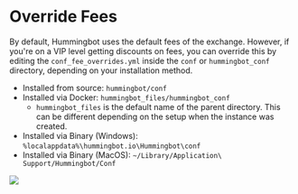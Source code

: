 # Override Fees

By default, Hummingbot uses the default fees of the exchange. However, if you're on a VIP level getting discounts on fees, you can override this by editing the `conf_fee_overrides.yml` inside the `conf` or `hummingbot_conf` directory, depending on your installation method.

- Installed from source: `hummingbot/conf`
- Installed via Docker: `hummingbot_files/hummingbot_conf`
  - `hummingbot_files` is the default name of the parent directory. This can be different depending on the setup
    when the instance was created.
- Installed via Binary (Windows): `%localappdata%\hummingbot.io\Hummingbot\conf`
- Installed via Binary (MacOS): `~/Library/Application\ Support/Hummingbot/Conf`

![](/assets/img/fees-override.png)

<Callout
  type="note"
  body="Exit and restart Hummingbot for the changes to take effect."
/>
